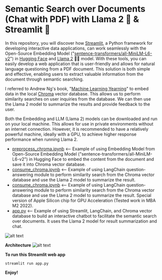 # Semantic Search over Documents (Chat with PDF) with Llama 2 🦙 & Streamlit 🌠

In this repository, you will discover how [Streamlit](https://streamlit.io/), a Python framework for developing interactive data applications, can work seamlessly with the Open-Source Embedding Model ("[sentence-transformers/all-MiniLM-L6-v2](https://huggingface.co/sentence-transformers/all-MiniLM-L6-v2)") in [Hugging Face](https://huggingface.co/) and [Llama 2](https://huggingface.co/sentence-transformers/all-MiniLM-L6-v2) 🦙🦙 model. With these tools, you can easily develop a web application that is user-friendly and allows for natural language questioning from a PDF document. This solution is both simple and effective, enabling users to extract valuable information from the document through semantic searching.

I referred to Andrew Ng's book, "[Machine Learning Yearning](https://info.deeplearning.ai/machine-learning-yearning-book)" to embed data in the local [Chroma](https://www.trychroma.com/) vector database. This allows us to perform similarity searches on user inquiries from the database. We can then use the Llama 2 model to summarize the results and provide feedback to the user.

Both the Embedding and LLM (Llama 2) models can be downloaded and run on your local machine. This allows for use in private environments without an internet connection. However, it is recommended to have a relatively powerful machine, ideally with a GPU, to achieve higher response performance when running Llama 2.

* [preprocess_chroma.ipynb](https://github.com/easonlai/chat_with_pdf_streamlit_llama2/blob/main/preprocess_chroma.ipynb) <-- Example of using Embedding Model from Open-Source Embedding Model ("sentence-transformers/all-MiniLM-L6-v2") in Hugging Face to embed the content from the document and save it into Chroma vector database.
* [consume_chroma.ipynb](https://github.com/easonlai/chat_with_pdf_streamlit_llama2/blob/main/consume_chroma.ipynb) <-- Example of using LangChain question-answering module to perform similarity search from the Chroma vector database and use the Llama 2 model to summarize the result.
* [consume_chroma.ipynb](https://github.com/easonlai/chat_with_pdf_streamlit_llama2/blob/main/consume_chroma_apple_silicon.ipynb) <-- Example of using LangChain question-answering module to perform similarity search from the Chroma vector database and use the Llama 2 model to summarize the result. Special version of Apple Silicon chip for GPU Acceleration (Tested work in MBA M2 2022).
* [app.py](https://github.com/easonlai/chat_with_pdf_streamlit_llama2/blob/main/app.py) <-- Example of using Streamlit, LangChain, and Chroma vector database to build an interactive chatbot to facilitate the semantic search over documents. It uses the Llama 2 model for result summarization and chat.


![alt text](https://github.com/easonlai/chat_with_pdf_streamlit_llama2/blob/main/git-images/git-image-1.png)


**Architecture**
![alt text](https://github.com/easonlai/chat_with_pdf_streamlit_llama2/blob/main/git-images/git-image-2.png)


**To run this Streamlit web app**
```
streamlit run app.py
```

**Enjoy!**

